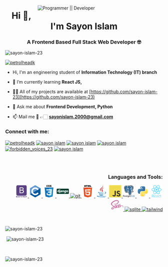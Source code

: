 ### 

<!--
**sayon-islam-23/sayon-islam-23** is a ✨ _special_ ✨ repository because its `README.md` (this file) appears on your GitHub profile.

Here are some ideas to get you started:

- 🔭 I’m currently working on ...
- 🌱 I’m currently learning ...
- 👯 I’m looking to collaborate on ...
- 🤔 I’m looking for help with ...
- 💬 Ask me about ...
- 📫 How to reach me: ...
- 😄 Pronouns: ...
- ⚡ Fun fact: ...
-->
<img alt="Programmer || Developer" width="400" src="https://janinesjourneys.com/wp-content/uploads/2019/12/typing-google-computer-gif-giphy.gif" align="right">
<h1 align="center">Hi 👋, I'm Sayon Islam</h1>
<h3 align="center">A Frontend Based Full Stack Web Developer 🤓</h3>

<p align="left"> <img src="https://komarev.com/ghpvc/?username=sayon-islam-23&label=Profile%20views&color=0e75b6&style=flat" alt="sayon-islam-23" /> </p>

<p align="left"> <a href="https://twitter.com/petrolheadk" target="blank"><img src="https://img.shields.io/twitter/follow/petrolheadk?logo=twitter&style=for-the-badge" alt="petrolheadk" /></a> </p>

- Hi, I'm an engineering student of **Information Technology (IT) branch**

- 🌱 I’m currently learning **React JS,**

- 👨‍💻 All of my projects are available at [https://github.com/sayon-islam-23](https://github.com/sayon-islam-23)

- 💬 Ask me about **Frontend Development, Python**

- 📫 Mail me 📩 👉🏻 **sayonislam.2000@gmail.com**

<h3 align="left">Connect with me:</h3>
<p align="left">
<a href="https://twitter.com/petrolheadk" target="blank"><img align="center" src="https://raw.githubusercontent.com/rahuldkjain/github-profile-readme-generator/master/src/images/icons/Social/twitter.svg" alt="petrolheadk" height="30" width="40" /></a>
<a href="https://linkedin.com/in/sayon islam" target="blank"><img align="center" src="https://raw.githubusercontent.com/rahuldkjain/github-profile-readme-generator/master/src/images/icons/Social/linked-in-alt.svg" alt="sayon islam" height="30" width="40" /></a>
<a href="https://kaggle.com/sayon islam" target="blank"><img align="center" src="https://raw.githubusercontent.com/rahuldkjain/github-profile-readme-generator/master/src/images/icons/Social/kaggle.svg" alt="sayon islam" height="30" width="40" /></a>
<a href="https://fb.com/sayon islam" target="blank"><img align="center" src="https://raw.githubusercontent.com/rahuldkjain/github-profile-readme-generator/master/src/images/icons/Social/facebook.svg" alt="sayon islam" height="30" width="40" /></a>
<a href="https://instagram.com/forbidden_voices_23" target="blank"><img align="center" src="https://raw.githubusercontent.com/rahuldkjain/github-profile-readme-generator/master/src/images/icons/Social/instagram.svg" alt="forbidden_voices_23" height="30" width="40" /></a>
<a href="https://www.youtube.com/c/sayon islam" target="blank"><img align="center" src="https://raw.githubusercontent.com/rahuldkjain/github-profile-readme-generator/master/src/images/icons/Social/youtube.svg" alt="sayon islam" height="30" width="40" /></a>
</p>
<br>
<br>
<h3 align="right">Languages and Tools:</h3>
<p align="right"> <a href="https://getbootstrap.com" target="_blank"> <img src="https://raw.githubusercontent.com/devicons/devicon/master/icons/bootstrap/bootstrap-plain-wordmark.svg" alt="bootstrap" width="40" height="40"/> </a> <a href="https://www.cprogramming.com/" target="_blank"> <img src="https://raw.githubusercontent.com/devicons/devicon/master/icons/c/c-original.svg" alt="c" width="40" height="40"/> </a> <a href="https://www.w3schools.com/css/" target="_blank"> <img src="https://raw.githubusercontent.com/devicons/devicon/master/icons/css3/css3-original-wordmark.svg" alt="css3" width="40" height="40"/> </a> <a href="https://www.djangoproject.com/" target="_blank"> <img src="https://raw.githubusercontent.com/devicons/devicon/master/icons/django/django-original.svg" alt="django" width="40" height="40"/> </a> <a href="https://git-scm.com/" target="_blank"> <img src="https://www.vectorlogo.zone/logos/git-scm/git-scm-icon.svg" alt="git" width="40" height="40"/> </a> <a href="https://www.w3.org/html/" target="_blank"> <img src="https://raw.githubusercontent.com/devicons/devicon/master/icons/html5/html5-original-wordmark.svg" alt="html5" width="40" height="40"/> </a> <a href="https://www.java.com" target="_blank"> <img src="https://raw.githubusercontent.com/devicons/devicon/master/icons/java/java-original.svg" alt="java" width="40" height="40"/> </a> <a href="https://developer.mozilla.org/en-US/docs/Web/JavaScript" target="_blank"> <img src="https://raw.githubusercontent.com/devicons/devicon/master/icons/javascript/javascript-original.svg" alt="javascript" width="40" height="40"/> </a> <a href="https://www.postgresql.org" target="_blank"> <img src="https://raw.githubusercontent.com/devicons/devicon/master/icons/postgresql/postgresql-original-wordmark.svg" alt="postgresql" width="40" height="40"/> </a> <a href="https://www.python.org" target="_blank"> <img src="https://raw.githubusercontent.com/devicons/devicon/master/icons/python/python-original.svg" alt="python" width="40" height="40"/> </a> <a href="https://reactjs.org/" target="_blank"> <img src="https://raw.githubusercontent.com/devicons/devicon/master/icons/react/react-original-wordmark.svg" alt="react" width="40" height="40"/> </a> <a href="https://sass-lang.com" target="_blank"> <img src="https://raw.githubusercontent.com/devicons/devicon/master/icons/sass/sass-original.svg" alt="sass" width="40" height="40"/> </a> <a href="https://www.sqlite.org/" target="_blank"> <img src="https://www.vectorlogo.zone/logos/sqlite/sqlite-icon.svg" alt="sqlite" width="40" height="40"/> </a> <a href="https://tailwindcss.com/" target="_blank"> <img src="https://www.vectorlogo.zone/logos/tailwindcss/tailwindcss-icon.svg" alt="tailwind" width="40" height="40"/> </a> </p>
<br>
<p><img align="left" src="https://github-readme-stats.vercel.app/api/top-langs?username=sayon-islam-23&show_icons=true&locale=en&layout=compact" alt="sayon-islam-23" /></p>
<br>
<p>&nbsp;<img align="center" src="https://github-readme-stats.vercel.app/api?username=sayon-islam-23&show_icons=true&locale=en" alt="sayon-islam-23" /></p>
<br>
<p><img align="center" src="https://github-readme-streak-stats.herokuapp.com/?user=sayon-islam-23&" alt="sayon-islam-23" /></p>
